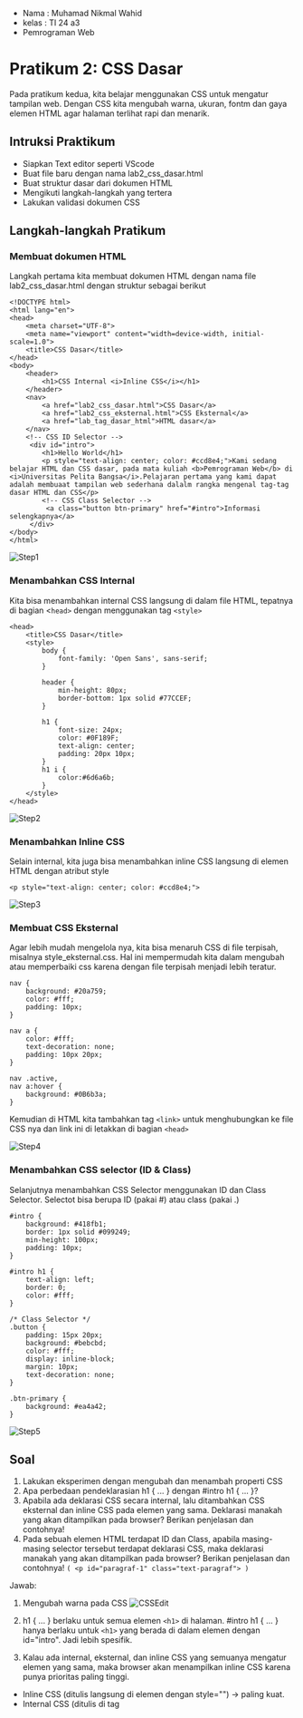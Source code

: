 - Nama : Muhamad Nikmal Wahid
- kelas : TI 24 a3
- Pemrograman Web


# Pratikum 2: CSS Dasar

Pada pratikum kedua, kita belajar menggunakan CSS untuk mengatur tampilan web. Dengan CSS kita mengubah warna, ukuran, fontm dan gaya elemen HTML agar halaman terlihat rapi dan menarik. 

## Intruksi Praktikum 
- Siapkan Text editor seperti VScode
- Buat file baru dengan nama lab2_css_dasar.html
- Buat struktur dasar dari dokumen HTML
- Mengikuti langkah-langkah yang tertera
- Lakukan validasi dokumen CSS

## Langkah-langkah Pratikum 
### Membuat dokumen HTML
Langkah pertama kita membuat dokumen HTML dengan nama file  lab2_css_dasar.html dengan struktur sebagai berikut 

```
<!DOCTYPE html>
<html lang="en">
<head>
    <meta charset="UTF-8">
    <meta name="viewport" content="width=device-width, initial-scale=1.0">
    <title>CSS Dasar</title>
</head>
<body>
    <header>
        <h1>CSS Internal <i>Inline CSS</i></h1>
    </header>
    <nav>
        <a href="lab2_css_dasar.html">CSS Dasar</a>
        <a href="lab2_css_eksternal.html">CSS Eksternal</a>
        <a href="lab_tag_dasar_html">HTML dasar</a>
    </nav>
    <!-- CSS ID Selector -->
     <div id="intro">
        <h1>Hello World</h1>
        <p style="text-align: center; color: #ccd8e4;">Kami sedang belajar HTML dan CSS dasar, pada mata kuliah <b>Pemrograman Web</b> di <i>Universitas Pelita Bangsa</i>.Pelajaran pertama yang kami dapat adalah membuaat tampilan web sederhana dalalm rangka mengenal tag-tag dasar HTML dan CSS</p>
        <!-- CSS Class Selector -->
         <a class="button btn-primary" href="#intro">Informasi selengkapnya</a>
     </div>
</body>
</html>
```

![Step1](ss1.png)

### Menambahkan CSS Internal 
Kita bisa menambahkan internal CSS langsung di dalam file HTML, tepatnya di bagian <`head>` dengan menggunakan tag `<style>`

```
<head>
    <title>CSS Dasar</title>
    <style>
        body {
            font-family: 'Open Sans', sans-serif;
        }

        header {
            min-height: 80px;
            border-bottom: 1px solid #77CCEF;
        }

        h1 {
            font-size: 24px;
            color: #0F189F;
            text-align: center;
            padding: 20px 10px;
        }
        h1 i {
            color:#6d6a6b;
        }
    </style>
</head>
```

![Step2](ss2.png)

### Menambahkan Inline CSS
Selain internal, kita juga bisa menambahkan inline CSS langsung di elemen HTML dengan atribut style

```
<p style="text-align: center; color: #ccd8e4;">
```

![Step3](ss3.png)


### Membuat CSS Eksternal
Agar lebih mudah mengelola nya, kita bisa menaruh CSS di file terpisah, misalnya style_eksternal.css. Hal ini mempermudah kita dalam mengubah atau memperbaiki css karena dengan file terpisah menjadi lebih teratur. 

```
nav {
    background: #20a759;
    color: #fff;
    padding: 10px;
}

nav a {
    color: #fff;
    text-decoration: none;
    padding: 10px 20px;
}

nav .active, 
nav a:hover {
    background: #0B6b3a;
}
```
Kemudian di HTML kita tambahkan tag `<link>` untuk menghubungkan ke file CSS nya dan link ini di letakkan di bagian `<head>`

![Step4](ss4.png)

### Menambahkan CSS selector (ID & Class)
Selanjutnya menambahkan CSS Selector menggunakan ID dan Class Selector. Selectot bisa berupa ID (pakai #) atau class (pakai .)

```
#intro {
    background: #418fb1;
    border: 1px solid #099249;
    min-height: 100px;
    padding: 10px;
}

#intro h1 {
    text-align: left;
    border: 0;
    color: #fff;
}

/* Class Selector */
.button {
    padding: 15px 20px;
    background: #bebcbd;
    color: #fff;
    display: inline-block;
    margin: 10px;
    text-decoration: none;
}

.btn-primary {
    background: #ea4a42;
}
```

![Step5](ss5.png)


## Soal 

1. Lakukan eksperimen dengan mengubah dan menambah properti CSS
2. Apa perbedaan pendeklarasian h1 { ... } dengan #intro h1 { ... }?
3. Apabila ada deklarasi CSS secara internal, lalu ditambahkan CSS eksternal dan inline CSS pada elemen yang sama. Deklarasi manakah yang akan ditampilkan pada browser? Berikan penjelasan dan contohnya!
4. Pada sebuah elemen HTML terdapat ID dan Class, apabila masing-masing selector tersebut terdapat deklarasi CSS, maka deklarasi manakah yang akan ditampilkan pada browser? Berikan penjelasan dan contohnya! `( <p id="paragraf-1" class="text-paragraf"> )`

Jawab: 

1. Mengubah warna pada CSS
   ![CSSEdit](ss8.png)

3. h1 { ... } berlaku untuk semua elemen `<h1>` di halaman. #intro h1 { ... } hanya berlaku untuk `<h1>` yang berada di dalam elemen dengan id="intro". Jadi lebih spesifik.

4. Kalau ada internal, eksternal, dan inline CSS yang semuanya mengatur elemen yang sama, maka browser akan menampilkan inline CSS karena punya prioritas paling tinggi. 

- Inline CSS (ditulis langsung di elemen dengan style="") → paling kuat.
- Internal CSS (ditulis di tag <style> dalam file HTML).
- Eksternal CSS (ditulis di file .css dan dipanggil dengan <link>).
- Default browser style (paling rendah).

Contoh: 
```
<!DOCTYPE html>
<html lang="en">
<head>
    <meta charset="UTF-8">
    <title>Prioritas CSS</title>
    <link rel="stylesheet" href="style.css">

    <!-- Internal CSS -->
    <style>
        p {
            color: green;
        }
    </style>
</head>
<body>
    <!-- Inline CSS -->
    <p style="color: red;">Teks ini pakai inline CSS</p>
</body>
</html>
```
style.css (eksternal CSS)
```
p {
    color: blue;
}
```

![contoh](ss6.png)

4. Kalau sebuah elemen HTML punya ID dan Class sekaligus, lalu keduanya punya deklarasi CSS yang berbeda untuk properti yang sama, maka aturan dengan selector ID yang akan ditampilkan di browser. Karena selector ID lebih tinggi dibanding Class

```
<!DOCTYPE html>
<html lang="en">
<head>
  <meta charset="UTF-8">
  <title>Prioritas ID vs Class</title>
  <style>
    /* CSS Class */
    .text-paragraf {
      color: blue;
      font-size: 16px;
    }

    /* CSS ID */
    #paragraf-1 {
      color: red;
      font-size: 20px;
    }
  </style>
</head>
<body>
  <p id="paragraf-1" class="text-paragraf">
    Ini contoh paragraf dengan ID dan Class
  </p>
</body>
</html>
```
![Contoh2](ss7.png)



